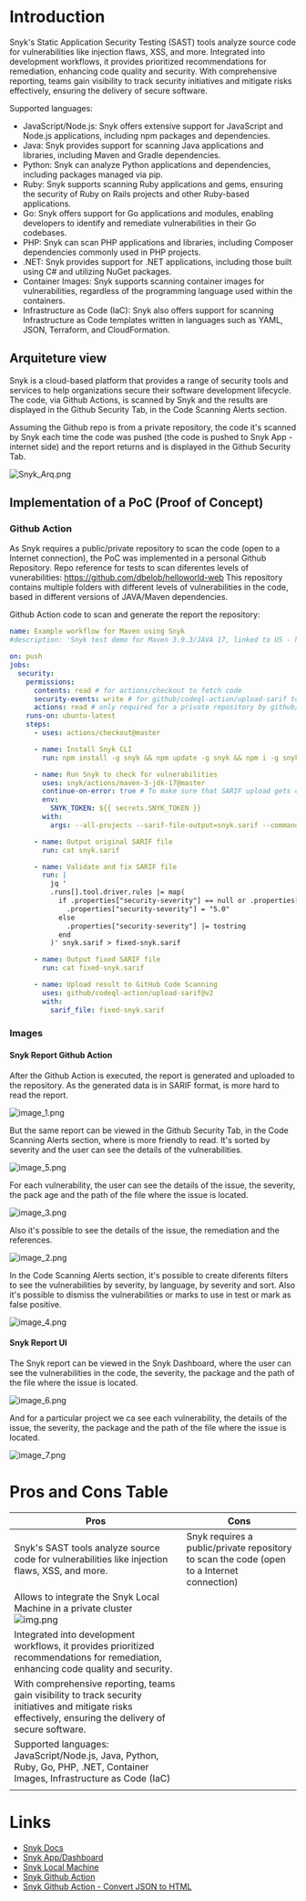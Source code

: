 # Introduction

Snyk's Static Application Security Testing (SAST) tools analyze source code for vulnerabilities like injection flaws, XSS,
and more. Integrated into development workflows, it provides prioritized recommendations for remediation, enhancing code 
quality and security. With comprehensive reporting, teams gain visibility to track security initiatives and mitigate risks 
effectively, ensuring the delivery of secure software.

Supported languages:
- JavaScript/Node.js: Snyk offers extensive support for JavaScript and Node.js applications, including npm packages and dependencies.
- Java: Snyk provides support for scanning Java applications and libraries, including Maven and Gradle dependencies.
- Python: Snyk can analyze Python applications and dependencies, including packages managed via pip.
- Ruby: Snyk supports scanning Ruby applications and gems, ensuring the security of Ruby on Rails projects and other Ruby-based applications.
- Go: Snyk offers support for Go applications and modules, enabling developers to identify and remediate vulnerabilities in their Go codebases.
- PHP: Snyk can scan PHP applications and libraries, including Composer dependencies commonly used in PHP projects.
- .NET: Snyk provides support for .NET applications, including those built using C# and utilizing NuGet packages.
- Container Images: Snyk supports scanning container images for vulnerabilities, regardless of the programming language used within the containers.
- Infrastructure as Code (IaC): Snyk also offers support for scanning Infrastructure as Code templates written in languages such as YAML, JSON, Terraform, and CloudFormation.

## Arquiteture view

Snyk is a cloud-based platform that provides a range of security tools and services to help organizations secure their software development lifecycle.
The code, via Github Actions, is scanned by Snyk and the results are displayed in the Github Security Tab, in the Code Scanning Alerts section.

Assuming the Github repo is from a private repository, the code it's scanned by Snyk each time the code was pushed (the code is pushed to Snyk App - internet side) 
and the report returns and is displayed in the Github Security Tab.

![Snyk_Arq.png](Snyk_Arq.png)

## Implementation of a PoC (Proof of Concept)

### Github Action

As Snyk requires a public/private repository to scan the code (open to a Internet connection), the PoC was implemented in a personal Github Repository. 
Repo reference for tests to scan diferentes levels of vunerabilities: https://github.com/dbelob/helloworld-web
This repository contains multiple folders with different levels of vulnerabilities in the code, based in different versions of JAVA/Maven dependencies.

Github Action code to scan and generate the report the repository:
```yaml
name: Example workflow for Maven using Snyk
#description: 'Snyk test demo for Maven 3.9.3/JAVA 17, linked to US - https://atc.bmwgroup.net/jira/browse/CAWE-790'

on: push
jobs:
  security:
    permissions:
      contents: read # for actions/checkout to fetch code
      security-events: write # for github/codeql-action/upload-sarif to upload SARIF results
      actions: read # only required for a private repository by github/codeql-action/upload-sarif to get the Action run status
    runs-on: ubuntu-latest
    steps:
      - uses: actions/checkout@master

      - name: Install Snyk CLI
        run: npm install -g snyk && npm update -g snyk && npm i -g snyk-recursive && npm update -g snyk-recursive && npm install snyk-to-html -g && echo "Snyk CLI already installed"

      - name: Run Snyk to check for vulnerabilities
        uses: snyk/actions/maven-3-jdk-17@master
        continue-on-error: true # To make sure that SARIF upload gets called
        env:
          SNYK_TOKEN: ${{ secrets.SNYK_TOKEN }}
        with:
          args: --all-projects --sarif-file-output=snyk.sarif --command=monitor

      - name: Output original SARIF file
        run: cat snyk.sarif

      - name: Validate and fix SARIF file
        run: |
          jq '
          .runs[].tool.driver.rules |= map(
            if .properties["security-severity"] == null or .properties["security-severity"] == "undefined" then
              .properties["security-severity"] = "5.0"
            else
              .properties["security-severity"] |= tostring
            end
          )' snyk.sarif > fixed-snyk.sarif

      - name: Output fixed SARIF file
        run: cat fixed-snyk.sarif

      - name: Upload result to GitHub Code Scanning
        uses: github/codeql-action/upload-sarif@v2
        with:
          sarif_file: fixed-snyk.sarif
```
### Images

#### Snyk Report Github Action

After the Github Action is executed, the report is generated and uploaded to the repository. 
As the generated data is in SARIF format, is more hard to read the report.

![image_1.png](image_1.png)

But the same report can be viewed in the Github Security Tab, in the Code Scanning Alerts section, where is more friendly to read.
It's sorted by severity and the user can see the details of the vulnerabilities.

![image_5.png](image_5.png)

For each vulnerability, the user can see the details of the issue, the severity, the pack    age and the path of the file where the issue is located.

![image_3.png](image_3.png)

Also it's possible to see the details of the issue, the remediation and the references.

![image_2.png](image_2.png)

In the Code Scanning Alerts section, it's possible to create diferents filters to see the vulnerabilities by severity, by language, by severity and sort.
Also it's possible to dismiss the vulnerabilities or marks to use in test or mark as false positive.

![image_4.png](image_4.png)

#### Snyk Report UI

The Snyk report can be viewed in the Snyk Dashboard, where the user can see the vulnerabilities in the code, the severity, 
the package and the path of the file where the issue is located.

![image_6.png](image_6.png)

And for a particular project we ca see each vulnerability, the details of the issue, the severity, the package and the path 
of the file where the issue is located.

![image_7.png](image_7.png)

# Pros and Cons Table

| Pros                                                                                                                                                        | Cons |
|-------------------------------------------------------------------------------------------------------------------------------------------------------------| --- |
| Snyk's SAST tools analyze source code for vulnerabilities like injection flaws, XSS, and more.                                                              | Snyk requires a public/private repository to scan the code (open to a Internet connection) |
| Allows to integrate the Snyk Local Machine in a private cluster ![img.png](img.png)                                                                                            |  |
| Integrated into development workflows, it provides prioritized recommendations for remediation, enhancing code quality and security.                        |  |
| With comprehensive reporting, teams gain visibility to track security initiatives and mitigate risks effectively, ensuring the delivery of secure software. |  |
| Supported languages: JavaScript/Node.js, Java, Python, Ruby, Go, PHP, .NET, Container Images, Infrastructure as Code (IaC)                                  |  |
|                                                                                                                                                             |  |



# Links

- [Snyk Docs](https://docs.snyk.io/)
- [Snyk App/Dashboard](https://app.snyk.io/login)
- [Snyk Local Machine](https://docs.snyk.io/scan-using-snyk/snyk-code/snyk-code-local-engine)
- [Snyk Github Action](https://github.com/snyk/actions)
- [Snyk Github Action - Convert JSON to HTML](https://github.com/snyk/snyk-to-html)
